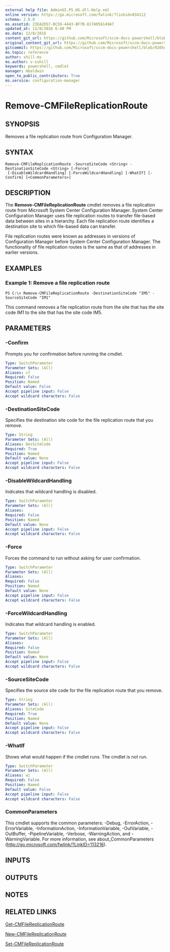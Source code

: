 ```yaml
---
external help file: AdminUI.PS.HS.dll-Help.xml
online version: https://go.microsoft.com/fwlink/?linkid=834112
schema: 2.0.0
ms.assetid: 23EA2D57-BC59-4443-BF7B-817A956149A7
updated_at: 12/8/2016 6:40 PM
ms.date: 12/8/2016
content_git_url: https://github.com/Microsoft/sccm-docs-powershell/blob/master/sccm-cmdlets/ConfigurationManager/vlatest/Remove-CMFileReplicationRoute.md
original_content_git_url: https://github.com/Microsoft/sccm-docs-powershell/blob/master/sccm-cmdlets/ConfigurationManager/vlatest/Remove-CMFileReplicationRoute.md
gitcommit: https://github.com/Microsoft/sccm-docs-powershell/blob/0205e569abecf1b4e1b2b342947b87a3691b29a5/sccm-cmdlets/ConfigurationManager/vlatest/Remove-CMFileReplicationRoute.md
ms.topic: reference
author: shill-ms
ms.author: v-suhill
keywords: powershell, cmdlet
manager: mbaldwin
open_to_public_contributors: True
ms.service: configuration-manager
---
```


# Remove-CMFileReplicationRoute

## SYNOPSIS
Removes a file replication route from Configuration Manager.

## SYNTAX

```
Remove-CMFileReplicationRoute -SourceSiteCode <String> -DestinationSiteCode <String> [-Force]
 [-DisableWildcardHandling] [-ForceWildcardHandling] [-WhatIf] [-Confirm] [<CommonParameters>]
```

## DESCRIPTION
The **Remove-CMFileReplicationRoute** cmdlet removes a file replication route from Microsoft System Center Configuration Manager.
System Center Configuration Manager uses file replication routes to transfer file-based data between sites in a hierarchy.
Each file replication route identifies a destination site to which file-based data can transfer.

File replication routes were known as addresses in versions of Configuration Manager before System Center Configuration Manager.
The functionality of file replication routes is the same as that of addresses in earlier versions.

## EXAMPLES

### Example 1: Remove a file replication route
```
PS C:\> Remove-CMFileReplicationRoute -DestinationSiteCode "IM5" -SourceSiteCode "IM1"
```

This command removes a file replication route from the site that has the site code IM1 to the site that has the site code IM5.

## PARAMETERS

### -Confirm
Prompts you for confirmation before running the cmdlet.

```yaml
Type: SwitchParameter
Parameter Sets: (All)
Aliases: cf
Required: False
Position: Named
Default value: False
Accept pipeline input: False
Accept wildcard characters: False
```

### -DestinationSiteCode
Specifies the destination site code for the file replication route that you remove.

```yaml
Type: String
Parameter Sets: (All)
Aliases: DesSiteCode
Required: True
Position: Named
Default value: None
Accept pipeline input: False
Accept wildcard characters: False
```

### -DisableWildcardHandling
Indicates that wildcard handling is disabled.

```yaml
Type: SwitchParameter
Parameter Sets: (All)
Aliases: 
Required: False
Position: Named
Default value: None
Accept pipeline input: False
Accept wildcard characters: False
```

### -Force
Forces the command to run without asking for user confirmation.

```yaml
Type: SwitchParameter
Parameter Sets: (All)
Aliases: 
Required: False
Position: Named
Default value: None
Accept pipeline input: False
Accept wildcard characters: False
```

### -ForceWildcardHandling
Indicates that wildcard handling is enabled.

```yaml
Type: SwitchParameter
Parameter Sets: (All)
Aliases: 
Required: False
Position: Named
Default value: None
Accept pipeline input: False
Accept wildcard characters: False
```

### -SourceSiteCode
Specifies the source site code for the file replication route that you remove.

```yaml
Type: String
Parameter Sets: (All)
Aliases: SiteCode
Required: True
Position: Named
Default value: None
Accept pipeline input: False
Accept wildcard characters: False
```

### -WhatIf
Shows what would happen if the cmdlet runs.
The cmdlet is not run.

```yaml
Type: SwitchParameter
Parameter Sets: (All)
Aliases: wi
Required: False
Position: Named
Default value: False
Accept pipeline input: False
Accept wildcard characters: False
```

### CommonParameters
This cmdlet supports the common parameters: -Debug, -ErrorAction, -ErrorVariable, -InformationAction, -InformationVariable, -OutVariable, -OutBuffer, -PipelineVariable, -Verbose, -WarningAction, and -WarningVariable. For more information, see about_CommonParameters (http://go.microsoft.com/fwlink/?LinkID=113216).

## INPUTS

## OUTPUTS

## NOTES

## RELATED LINKS

[Get-CMFileReplicationRoute](xref:ConfigurationManager/vlatest/Get-CMFileReplicationRoute.md)

[New-CMFileReplicationRoute](xref:ConfigurationManager/vlatest/New-CMFileReplicationRoute.md)

[Set-CMFileReplicationRoute](xref:ConfigurationManager/vlatest/Set-CMFileReplicationRoute.md)


